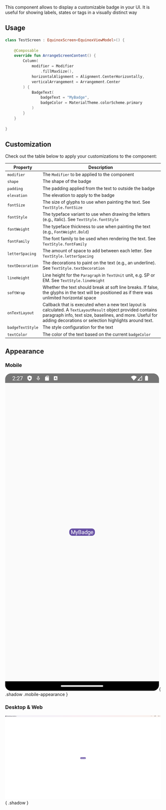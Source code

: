 This component allows to display a customizable badge in your UI.
It is useful for showing labels, states or tags in a visually distinct way

## Usage

```kotlin
class TestScreen : EquinoxScreen<EquinoxViewModel>() {

    @Composable
    override fun ArrangeScreenContent() {
        Column(
            modifier = Modifier
                .fillMaxSize(),
            horizontalAlignment = Alignment.CenterHorizontally,
            verticalArrangement = Arrangement.Center
        ) {
            BadgeText(
                badgeText = "MyBadge",
                badgeColor = MaterialTheme.colorScheme.primary
            )
        }
    }

}
```

## Customization

Check out the table below to apply your customizations to the component:

| Property         | Description                                                                                                                                                                                                                      |
|------------------|----------------------------------------------------------------------------------------------------------------------------------------------------------------------------------------------------------------------------------|
| `modifier`       | The `Modifier` to be applied to the component                                                                                                                                                                                    |
| `shape`          | The shape of the badge                                                                                                                                                                                                           |
| `padding`        | The padding applied from the text to outside the badge                                                                                                                                                                           |
| `elevation`      | The elevation to apply to the badge                                                                                                                                                                                              |
| `fontSize`       | The size of glyphs to use when painting the text. See `TextStyle.fontSize`                                                                                                                                                       |
| `fontStyle`      | The typeface variant to use when drawing the letters (e.g., italic). See `TextStyle.fontStyle`                                                                                                                                   |
| `fontWeight`     | The typeface thickness to use when painting the text (e.g., `FontWeight.Bold`)                                                                                                                                                   |
| `fontFamily`     | The font family to be used when rendering the text. See `TextStyle.fontFamily`                                                                                                                                                   |
| `letterSpacing`  | The amount of space to add between each letter. See `TextStyle.letterSpacing`                                                                                                                                                    |
| `textDecoration` | The decorations to paint on the text (e.g., an underline). See `TextStyle.textDecoration`                                                                                                                                        |
| `lineHeight`     | Line height for the `Paragraph` in `TextUnit` unit, e.g. SP or EM. See `TextStyle.lineHeight`                                                                                                                                    |
| `softWrap`       | Whether the text should break at soft line breaks. If false, the glyphs in the text will be positioned as if there was unlimited horizontal space                                                                                |
| `onTextLayout`   | Callback that is executed when a new text layout is calculated. A `TextLayoutResult` object provided contains paragraph info, text size, baselines, and more. Useful for adding decorations or selection highlights around text. |
| `badgeTextStyle` | The style configuration for the text                                                                                                                                                                                             |
| `textColor`      | The color of the text based on the current `badgeColor`                                                                                                                                                                          |

## Appearance

### Mobile

![badgetext-android.png](assets/images/badgetext/badgetext-android.png){ .shadow .mobile-appearance }

### Desktop & Web

![badgetext-desktop.png](assets/images/badgetext/badgetext-desktop.png){ .shadow }